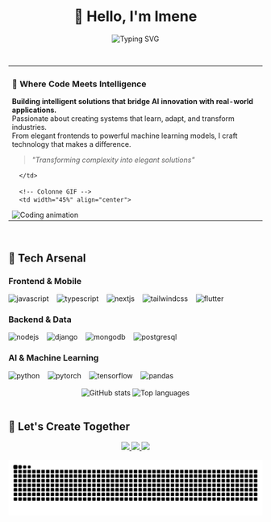 <h1 align="center">👋 Hello, I'm Imene</h1>

<div align="center">

  <!-- Typing Animation -->
  ![Typing SVG](https://readme-typing-svg.herokuapp.com/?lines=Full-Stack+Developer;AI+Engineer;Creative+Problem+Solver&center=true&color=FF6B6B&size=25)
  
</div>

<br>

<!-- Section texte + GIF côte à côte -->
<div align="center">
  <table>
    <tr>
      <!-- Colonne texte -->
      <td width="55%" valign="top" align="left">

  ### 💫 **Where Code Meets Intelligence**
  
  **Building intelligent solutions that bridge AI innovation with real-world applications.**  
  Passionate about creating systems that learn, adapt, and transform industries.  
  From elegant frontends to powerful machine learning models, I craft technology that makes a difference.
  
  > *"Transforming complexity into elegant solutions"*

      </td>

      <!-- Colonne GIF -->
      <td width="45%" align="center">
<img src="./Tech Hearts GIF by Persona.gif" height="180" alt="Coding animation" />    
      </td>
    </tr>
  </table>
</div>

<br>

## 🚀 **Tech Arsenal**

### **Frontend & Mobile**
<div align="left">
  <img src="https://cdn.jsdelivr.net/gh/devicons/devicon/icons/javascript/javascript-original.svg" height="30" alt="javascript" />
  <img width="8" />
  <img src="https://cdn.jsdelivr.net/gh/devicons/devicon/icons/typescript/typescript-original.svg" height="30" alt="typescript" />
  <img width="8" />
  <img src="https://cdn.jsdelivr.net/gh/devicons/devicon/icons/nextjs/nextjs-original.svg" height="30" alt="nextjs" />
  <img width="8" />
  <img src="https://cdn.jsdelivr.net/gh/devicons/devicon/icons/tailwindcss/tailwindcss-original-wordmark.svg" height="30" alt="tailwindcss" />
  <img width="8" />
  <img src="https://cdn.jsdelivr.net/gh/devicons/devicon/icons/flutter/flutter-original.svg" height="30" alt="flutter" />
</div>

### **Backend & Data**
<div align="left">
  <img src="https://cdn.jsdelivr.net/gh/devicons/devicon/icons/nodejs/nodejs-original.svg" height="30" alt="nodejs" />
  <img width="8" />
  <img src="https://cdn.jsdelivr.net/gh/devicons/devicon/icons/django/django-plain.svg" height="30" alt="django" />
  <img width="8" />
  <img src="https://cdn.jsdelivr.net/gh/devicons/devicon/icons/mongodb/mongodb-original.svg" height="30" alt="mongodb" />
  <img width="8" />
  <img src="https://cdn.jsdelivr.net/gh/devicons/devicon/icons/postgresql/postgresql-original.svg" height="30" alt="postgresql" />
</div>

### **AI & Machine Learning**
<div align="left">
  <img src="https://cdn.jsdelivr.net/gh/devicons/devicon/icons/python/python-original.svg" height="30" alt="python" />
  <img width="8" />
  <img src="https://cdn.jsdelivr.net/gh/devicons/devicon/icons/pytorch/pytorch-original.svg" height="30" alt="pytorch" />
  <img width="8" />
  <img src="https://cdn.jsdelivr.net/gh/devicons/devicon/icons/tensorflow/tensorflow-original.svg" height="30" alt="tensorflow" />
  <img width="8" />
  <img src="https://cdn.jsdelivr.net/gh/devicons/devicon/icons/pandas/pandas-original.svg" height="30" alt="pandas" />
</div>

<br>

<div align="center">
  <img src="https://github-readme-stats.vercel.app/api?username=imenei&hide_title=true&show_icons=true&include_all_commits=true&count_private=true&theme=radical&hide_border=true" height="165" alt="GitHub stats" />
  <img src="https://github-readme-stats.vercel.app/api/top-langs?username=imenei&layout=compact&theme=radical&hide_border=true" height="165" alt="Top languages" />
</div>

<br>

## 🌟 **Let's Create Together**

<div align="center">
  <a href="https://www.linkedin.com/in/imene-belmadoui-81b117248/" target="_blank">
    <img src="https://img.shields.io/badge/LinkedIn-0077B5?style=for-the-badge&logo=linkedin&logoColor=white" height="40" />
  </a>
  <a href="mailto:imene.belmadoui@outlook.com" target="_blank">
    <img src="https://img.shields.io/badge/Email-0078D4?style=for-the-badge&logo=microsoft-outlook&logoColor=white" height="40" />
  </a>
  <a href="https://github.com/imenei" target="_blank">
    <img src="https://img.shields.io/badge/Portfolio-181717?style=for-the-badge&logo=github&logoColor=white" height="40" />
  </a>
</div>

<br>

<div align="center">
  <img src="https://raw.githubusercontent.com/imenei/imenei/output/dist/snake.svg" alt="Coding snake animation" />
</div>
